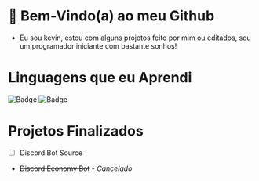 
# 🌟 Bem-Vindo(a) ao meu Github

- Eu sou kevin, estou com alguns projetos feito por mim ou editados, sou um programador iniciante com bastante sonhos!

# Linguagens que eu Aprendi
![Badge](https://img.shields.io/badge/PYTHON-%237159c1?style=for-the-badge&logo=python) ![Badge](https://img.shields.io/badge/JAVASCRIPT-%237159c1?style=for-the-badge&logo=javascript)

# Projetos Finalizados
- [ ] Discord Bot Source
- ~~Discord Economy Bot~~ - *Cancelado*
